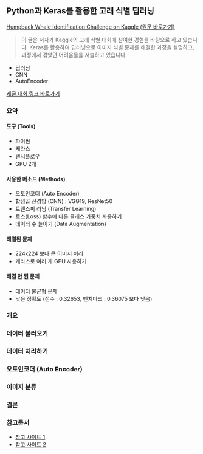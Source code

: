 ## Python과 Keras를 활용한 고래 식별 딥러닝

[Humpback Whale Identification Challenge on Kaggle (원문 바로가기)](https://medium.com/@evily.yang/humpback-whale-identification-challenge-on-kaggle-7c550a342df3)  


> 이 글은 저자가 Kaggle의 고래 식별 대회에 참여한 경험을 바탕으로 하고 있습니다. Keras를 활용하여 딥러닝으로 이미지 식별 문제를 해결한 과정을 설명하고, 과정에서 겪었던 어려움들을 서술하고 있습니다.  

* 딥러닝
* CNN
* AutoEncoder

[캐글 대회 링크 바로가기](https://www.kaggle.com/c/whale-categorization-playground/leaderboard)

### 요약

#### 도구 (Tools)
- 파이썬
- 케라스
- 텐서플로우
- GPU 2개

#### 사용한 메소드 (Methods)
- 오토인코더 (Auto Encoder)
- 합성곱 신경망 (CNN) : VGG19, ResNet50
- 트랜스퍼 러닝 (Transfer Learning)
- 로스(Loss) 함수에 다른 클래스 가중치 사용하기
- 데이터 수 늘이기 (Data Augmentation)

#### 해결된 문제
- 224x224 보다 큰 이미지 처리
- 케라스로 여러 개 GPU 사용하기

#### 해결 안 된 문제
- 데이터 불균형 문제
- 낮은 정확도 (점수 : 0.32653, 벤치마크 : 0.36075 보다 낮음)


### 개요


### 데이터 불러오기

### 데이터 처리하기

### 오토인코더 (Auto Encoder)

### 이미지 분류

### 결론

### 참고문서
* [참고 사이트 1]()
* [참고 사이트 2]()

